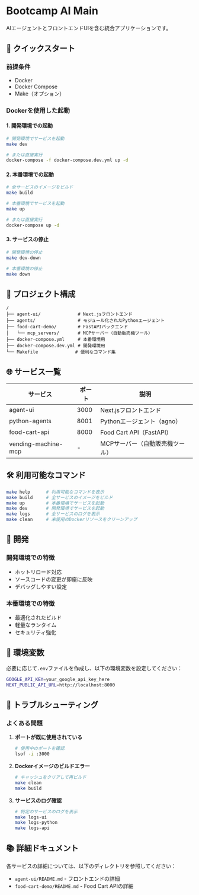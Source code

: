 # Bootcamp AI Main

AIエージェントとフロントエンドUIを含む統合アプリケーションです。

## 🚀 クイックスタート

### 前提条件

- Docker
- Docker Compose
- Make（オプション）

### Dockerを使用した起動

#### 1. 開発環境での起動

```bash
# 開発環境でサービスを起動
make dev

# または直接実行
docker-compose -f docker-compose.dev.yml up -d
```

#### 2. 本番環境での起動

```bash
# 全サービスのイメージをビルド
make build

# 本番環境でサービスを起動
make up

# または直接実行
docker-compose up -d
```

#### 3. サービスの停止

```bash
# 開発環境の停止
make dev-down

# 本番環境の停止
make down
```

## 📁 プロジェクト構成

```
/
├── agent-ui/              # Next.jsフロントエンド
├── agents/                # モジュール化されたPythonエージェント
├── food-cart-demo/        # FastAPIバックエンド
│   └── mcp_servers/       # MCPサーバー（自動販売機ツール）
├── docker-compose.yml     # 本番環境用
├── docker-compose.dev.yml # 開発環境用
└── Makefile              # 便利なコマンド集
```

## 🌐 サービス一覧

| サービス | ポート | 説明 |
|---------|--------|------|
| agent-ui | 3000 | Next.jsフロントエンド |
| python-agents | 8001 | Pythonエージェント（agno） |
| food-cart-api | 8000 | Food Cart API（FastAPI） |
| vending-machine-mcp | - | MCPサーバー（自動販売機ツール） |

## 🛠️ 利用可能なコマンド

```bash
make help      # 利用可能なコマンドを表示
make build     # 全サービスのイメージをビルド
make up        # 本番環境でサービスを起動
make dev       # 開発環境でサービスを起動
make logs      # 全サービスのログを表示
make clean     # 未使用のDockerリソースをクリーンアップ
```

## 🔧 開発

### 開発環境での特徴

- ホットリロード対応
- ソースコードの変更が即座に反映
- デバッグしやすい設定

### 本番環境での特徴

- 最適化されたビルド
- 軽量なランタイム
- セキュリティ強化

## 📝 環境変数

必要に応じて`.env`ファイルを作成し、以下の環境変数を設定してください：

```bash
GOOGLE_API_KEY=your_google_api_key_here
NEXT_PUBLIC_API_URL=http://localhost:8000
```

## 🐛 トラブルシューティング

### よくある問題

1. **ポートが既に使用されている**
   ```bash
   # 使用中のポートを確認
   lsof -i :3000
   ```

2. **Dockerイメージのビルドエラー**
   ```bash
   # キャッシュをクリアして再ビルド
   make clean
   make build
   ```

3. **サービスのログ確認**
   ```bash
   # 特定のサービスのログを表示
   make logs-ui
   make logs-python
   make logs-api
   ```

## 📚 詳細ドキュメント

各サービスの詳細については、以下のディレクトリを参照してください：

- `agent-ui/README.md` - フロントエンドの詳細
- `food-cart-demo/README.md` - Food Cart APIの詳細

